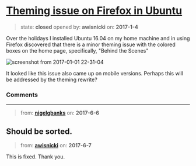 # [Theming issue on Firefox in Ubuntu](https://github.com/livingstoneonline/livingstoneonline/issues/124)

> state: **closed** opened by: **awisnicki** on: **2017-1-4**

Over the holidays I installed Ubuntu 16.04 on my home machine and in using Firefox discovered that there is a minor theming issue with the colored boxes on the home page, specifically, &quot;Behind the Scenes&quot;

![screenshot from 2017-01-01 22-31-04](https://cloud.githubusercontent.com/assets/12518623/21650639/3bf430f6-d26b-11e6-935e-e0df95cfd078.png)


It looked like this issue also came up on mobile versions. Perhaps this will be addressed by the theming rewrite?

### Comments

---
> from: [**nigelgbanks**](https://github.com/livingstoneonline/livingstoneonline/issues/124#issuecomment-306582103) on: **2017-6-6**

Should be sorted.
---
> from: [**awisnicki**](https://github.com/livingstoneonline/livingstoneonline/issues/124#issuecomment-306965682) on: **2017-6-7**

This is fixed. Thank you.
